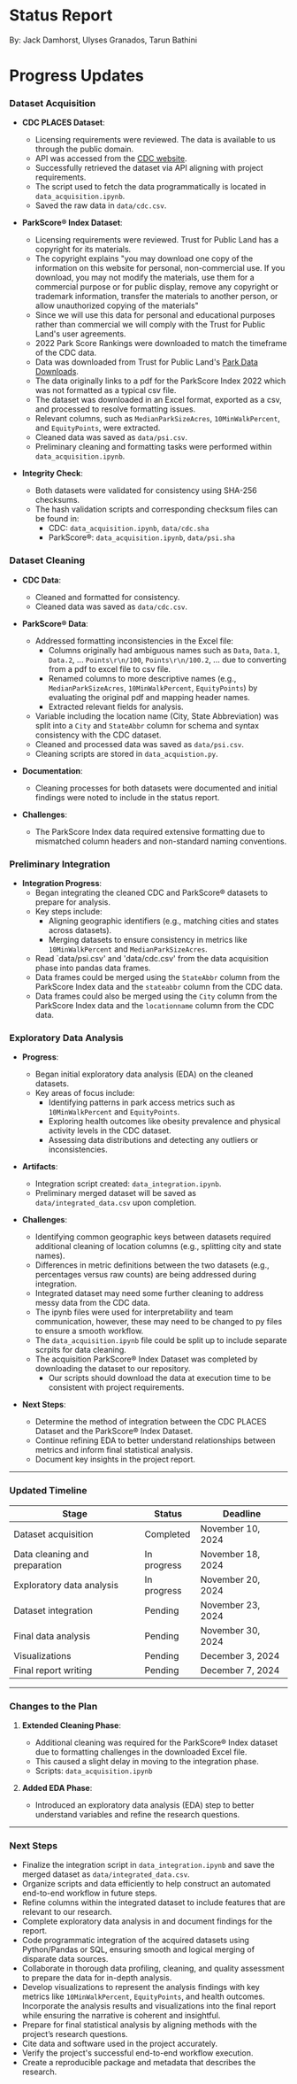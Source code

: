 # Status Report
By: Jack Damhorst, Ulyses Granados, Tarun Bathini
# Progress Updates
### Dataset Acquisition

- **CDC PLACES Dataset**:
  - Licensing requirements were reviewed. The data is available to us through the public domain.
  - API was accessed from the [CDC website](https://data.cdc.gov/500-Cities-Places/PLACES-Local-Data-for-Better-Health-County-Data-20/swc5-untb/about_data).
  - Successfully retrieved the dataset via API aligning with project requirements.
  - The script used to fetch the data programmatically is located in `data_acquisition.ipynb`.
  - Saved the raw data in `data/cdc.csv`.

- **ParkScore® Index Dataset**:
  - Licensing requirements were reviewed. Trust for Public Land has a copyright for its materials.
  - The copyright explains "you may download one copy of the information on this website for personal, non-commercial use. If you download, you may not modify the materials, use them for a commercial purpose or for public display, remove any copyright or trademark information, transfer the materials to another person, or allow unauthorized copying of the materials"
  - Since we will use this data for personal and educational purposes rather than commercial we will comply with the Trust for Public Land's user agreements.
  - 2022 Park Score Rankings were downloaded to match the timeframe of the CDC data.
  - Data was downloaded from Trust for Public Land's [Park Data Downloads](https://www.tpl.org/park-data-downloads).
  - The data originally links to a pdf for the ParkScore Index 2022 which was not formatted as a typical csv file.
  - The dataset was downloaded in an Excel format, exported as a csv, and processed to resolve formatting issues.
  - Relevant columns, such as `MedianParkSizeAcres`, `10MinWalkPercent`, and `EquityPoints`, were extracted.
  - Cleaned data was saved as `data/psi.csv`.
  - Preliminary cleaning and formatting tasks were performed within `data_acquisition.ipynb`.

- **Integrity Check**:
  - Both datasets were validated for consistency using SHA-256 checksums.
  - The hash validation scripts and corresponding checksum files can be found in:
    - CDC: `data_acquisition.ipynb`, `data/cdc.sha`
    - ParkScore®: `data_acquisition.ipynb`, `data/psi.sha`
### Dataset Cleaning

- **CDC Data**:
  - Cleaned and formatted for consistency.
  - Cleaned data was saved as `data/cdc.csv`.

- **ParkScore® Data**:
  - Addressed formatting inconsistencies in the Excel file:
    - Columns originally had ambiguous names such as `Data`, `Data.1`, `Data.2`, ... `Points\r\n/100`, `Points\r\n/100.2`, ... due to converting from a pdf to excel file to csv file.
    - Renamed columns to more descriptive names (e.g., `MedianParkSizeAcres`, `10MinWalkPercent`, `EquityPoints`) by evaluating the original pdf and mapping header names.
    - Extracted relevant fields for analysis.
  - Variable including the location name (City, State Abbreviation) was split into a `City` and `StateAbbr` column for schema and syntax consistency with the CDC dataset.
  - Cleaned and processed data was saved as `data/psi.csv`.
  - Cleaning scripts are stored in `data_acquistion.py`.

- **Documentation**:
  - Cleaning processes for both datasets were documented and initial findings were noted to include in the status report.

- **Challenges**:
  - The ParkScore Index data required extensive formatting due to mismatched column headers and non-standard naming conventions.

### Preliminary Integration

- **Integration Progress**:
  - Began integrating the cleaned CDC and ParkScore® datasets to prepare for analysis.
  - Key steps include:
    - Aligning geographic identifiers (e.g., matching cities and states across datasets).
    - Merging datasets to ensure consistency in metrics like `10MinWalkPercent` and `MedianParkSizeAcres`.
  - Read `data/psi.csv' and 'data/cdc.csv' from the data acquisition phase into pandas data frames.
  - Data frames could be merged using the `StateAbbr` column from the ParkScore Index data and the `stateabbr` column from the CDC data.
  - Data frames could also be merged using the `City` column from the ParkScore Index data and the `locationname` column from the CDC data.

 
### Exploratory Data Analysis

- **Progress**:
  - Began initial exploratory data analysis (EDA) on the cleaned datasets.
  - Key areas of focus include:
    - Identifying patterns in park access metrics such as `10MinWalkPercent` and `EquityPoints`.
    - Exploring health outcomes like obesity prevalence and physical activity levels in the CDC dataset.
    - Assessing data distributions and detecting any outliers or inconsistencies.

- **Artifacts**:
  - Integration script created: `data_integration.ipynb`.
  - Preliminary merged dataset will be saved as `data/integrated_data.csv` upon completion.

- **Challenges**:
  - Identifying common geographic keys between datasets required additional cleaning of location columns (e.g., splitting city and state names).
  - Differences in metric definitions between the two datasets (e.g., percentages versus raw counts) are being addressed during integration.
  - Integrated dataset may need some further cleaning to address messy data from the CDC data.
  - The ipynb files were used for interpretability and team communication, however, these may need to be changed to py files to ensure a smooth workflow.
  - The `data_acquisition.ipynb` file could be split up to include separate scrpits for data cleaning.
  - The acquisition ParkScore® Index Dataset was completed by downloading the dataset to our repository.
    - Our scripts should download the data at execution time to be consistent with project requirements.

- **Next Steps**:
  - Determine the method of integration between the CDC PLACES Dataset and the ParkScore® Index Dataset.
  - Continue refining EDA to better understand relationships between metrics and inform final statistical analysis.
  - Document key insights in the project report.

---

### Updated Timeline

| **Stage**                | **Status**         | **Deadline**          |
|-------------------------------|--------------------|-----------------------|
| Dataset acquisition           | Completed       | November 10, 2024    |
| Data cleaning and preparation | In progress    | November 18, 2024    |
| Exploratory data analysis     | In progress    | November 20, 2024    |
| Dataset integration           | Pending        | November 23, 2024    |
| Final data analysis           | Pending        | November 30, 2024    |
| Visualizations                | Pending        | December 3, 2024     |
| Final report writing          | Pending        | December 7, 2024     |

---

### Changes to the Plan

1. **Extended Cleaning Phase**:
   - Additional cleaning was required for the ParkScore® Index dataset due to formatting challenges in the downloaded Excel file.
   - This caused a slight delay in moving to the integration phase.
   - Scripts: `data_acquisition.ipynb`

2. **Added EDA Phase**:
   - Introduced an exploratory data analysis (EDA) step to better understand variables and refine the research questions.

---

### Next Steps 
  - Finalize the integration script in `data_integration.ipynb` and save the merged dataset as `data/integrated_data.csv`.
  - Organize scripts and data efficiently to help construct an automated end-to-end workflow in future steps.
  - Refine columns within the integrated dataset to include features that are relevant to our research.
  - Complete exploratory data analysis in and document findings for the report.
  - Code programmatic integration of the acquired datasets using Python/Pandas or SQL, ensuring smooth and logical merging of disparate data sources.
  - Collaborate in thorough data profiling, cleaning, and quality assessment to prepare the data for in-depth analysis.
  - Develop visualizations to represent the analysis findings with key metrics like `10MinWalkPercent`, `EquityPoints`, and health outcomes. Incorporate the analysis results and visualizations into the final report while ensuring the narrative is coherent and insightful.
  - Prepare for final statistical analysis by aligning methods with the project’s research questions.
  - Cite data and software used in the project accurately.
  - Verify the project's successful end-to-end workflow execution.
  - Create a reproducible package and metadata that describes the research.

